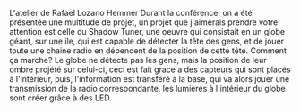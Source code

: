 L'atelier de Rafael Lozano Hemmer
Durant la conférence, on a été présentée une multitude de projet, un projet que j'aimerais prendre votre attention est celle du Shadow Tuner, une oeuvre qui consistait en un globe géant, sur une ile, qui est capable de détecter la tête des gens, et de jouer toute une chaine radio en dépendent de la position de cette tête.
Comment ça marche?
Le globe ne détecte pas les gens, mais la position de leur ombre projété sur celui-ci, ceci est fait grace a des capteurs qui sont placés à l'intérieur, puis, l'information est transféré à la base, qui va alors jouer une transmission de la radio correspondante. les lumières à l'intérieur du globe sont créer grâce à des LED.
